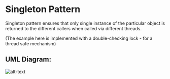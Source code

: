 # Singleton Pattern

Singleton pattern ensures that only single instance of the particular object is returned to the different callers when called via different threads.

(The example here is implemented with a double-checking lock - for a thread safe mechanism)

## UML Diagram:

![alt-text]()